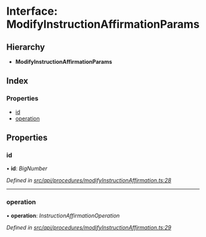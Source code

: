 # Interface: ModifyInstructionAffirmationParams

## Hierarchy

* **ModifyInstructionAffirmationParams**

## Index

### Properties

* [id](modifyinstructionaffirmationparams.md#id)
* [operation](modifyinstructionaffirmationparams.md#operation)

## Properties

###  id

• **id**: *BigNumber*

*Defined in [src/api/procedures/modifyInstructionAffirmation.ts:28](https://github.com/PolymathNetwork/polymesh-sdk/blob/a0872cf4/src/api/procedures/modifyInstructionAffirmation.ts#L28)*

___

###  operation

• **operation**: *InstructionAffirmationOperation*

*Defined in [src/api/procedures/modifyInstructionAffirmation.ts:29](https://github.com/PolymathNetwork/polymesh-sdk/blob/a0872cf4/src/api/procedures/modifyInstructionAffirmation.ts#L29)*
